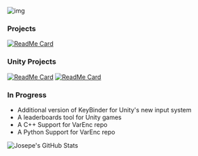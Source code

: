 ![img](https://i.imgur.com/HqD7w7O.png)

### Projects
[![ReadMe Card](https://github-readme-stats.vercel.app/api/pin/?username=JosepeDev&repo=VarEnc&theme=dark)](https://github.com/JosepeDev/VarEnc)

### Unity Projects
[![ReadMe Card](https://github-readme-stats.vercel.app/api/pin/?username=JosepeDev&repo=KeyBinder&theme=dark)](https://github.com/JosepeDev/KeyBinder)
[![ReadMe Card](https://github-readme-stats.vercel.app/api/pin/?username=JosepeDev&repo=CooldownAPI&theme=dark)](https://github.com/JosepeDev/CooldownAPI)

### In Progress
- Additional version of KeyBinder for Unity's new input system
- A leaderboards tool for Unity games
- A C++ Support for VarEnc repo
- A Python Support for VarEnc repo

<img align="left" alt="Josepe's GitHub Stats" src="https://github-readme-stats.codestackr.vercel.app/api?username=JosepeDev&show_icons=true&hide_border=true&theme=dark" />
<!--
**JosepeDev/JosepeDev** is a ✨ _special_ ✨ repository because its `README.md` (this file) appears on your GitHub profile.

Here are some ideas to get you started:

- 🔭 I’m currently working on ...
- 🌱 I’m currently learning ...
- 👯 I’m looking to collaborate on ...
- 🤔 I’m looking for help with ...
- 💬 Ask me about ...
- 📫 How to reach me: ...
- 😄 Pronouns: ...
- ⚡ Fun fact: ...
-->
